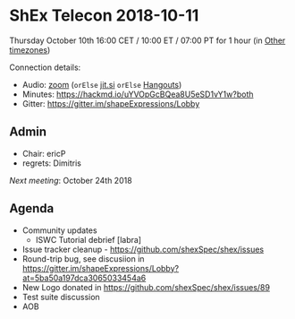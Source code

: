# ShEx Telecon 2018-10-11

Thursday October 10th 16:00 CET / 10:00 ET / 07:00 PT for 1 hour (in [Other timezones](https://www.timeanddate.com/worldclock/fixedtime.html?msg=ShEx+CG&iso=20180927T16&p1=195&ah=1))

Connection details:

* Audio: [zoom](https://zoom.us/j/441496948) (`orElse` [jit.si](https://meet.jit.si/ShEx) `orElse` [Hangouts](http://tinyurl.com/ShEx-hangouts))
* Minutes: https://hackmd.io/uYVOpGcBQea8U5eSD1vY1w?both
* Gitter: https://gitter.im/shapeExpressions/Lobby

## Admin

 * Chair: ericP
 * regrets: 
    Dimitris

*Next meeting*: October 24th 2018



## Agenda
 * Community updates 
   * ISWC Tutorial debrief \[labra\]
 * Issue tracker cleanup - https://github.com/shexSpec/shex/issues
 * Round-trip bug, see discusiion in https://gitter.im/shapeExpressions/Lobby?at=5ba50a197dca3065033454a6
 * New Logo donated in https://github.com/shexSpec/shex/issues/89
 * Test suite discussion
 * AOB 
